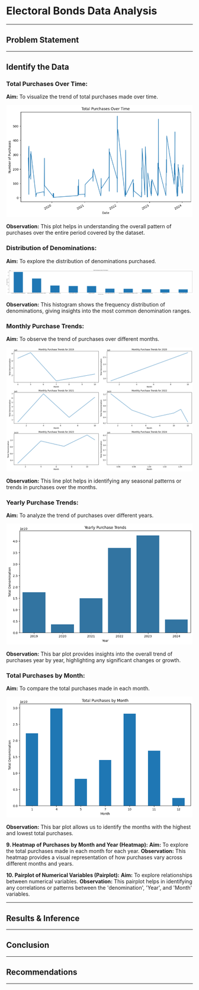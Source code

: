 # Electoral Bonds Data Analysis
-----

## Problem Statement



-----

## Identify the Data

### Total Purchases Over Time:

**Aim:** To visualize the trend of total purchases made over time.

![Total Purchases Over Time](image.png)

**Observation:** This plot helps in understanding the overall pattern of purchases over the entire period covered by the dataset.

### Distribution of Denominations:

**Aim:** To explore the distribution of denominations purchased.

![Distribution of Denominations](image-1.png)

**Observation:** This histogram shows the frequency distribution of denominations, giving insights into the most common denomination ranges.

### Monthly Purchase Trends:

**Aim:** To observe the trend of purchases over different months.

![Monthly Purchase Trends](image-2.png)

**Observation:** This line plot helps in identifying any seasonal patterns or trends in purchases over the months.

### Yearly Purchase Trends:

**Aim:** To analyze the trend of purchases over different years.

![Yearly Purchase Trends](image-3.png)

**Observation:** This bar plot provides insights into the overall trend of purchases year by year, highlighting any significant changes or growth.

### Total Purchases by Month:

**Aim:** To compare the total purchases made in each month.

![Total Purchases by Month](image-4.png)

**Observation:** This bar plot allows us to identify the months with the highest and lowest total purchases.

**9. Heatmap of Purchases by Month and Year (Heatmap):**
   **Aim:** To explore the total purchases made in each month for each year.
   **Observation:** This heatmap provides a visual representation of how purchases vary across different months and years.

**10. Pairplot of Numerical Variables (Pairplot):**
    **Aim:** To explore relationships between numerical variables.
    **Observation:** This pairplot helps in identifying any correlations or patterns between the 'denomination', 'Year', and 'Month' variables.

-----

## Results & Inference



-----

## Conclusion



-----

## Recommendations



-----